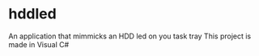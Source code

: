 # hddled
An application that mimmicks an HDD led on you task tray
This project is made in Visual C#
